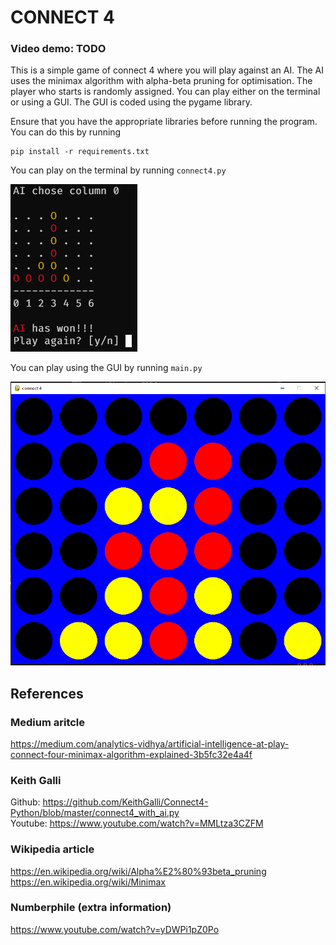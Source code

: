 # CONNECT 4

### Video demo: TODO

This is a simple game of connect 4 where you will play against an AI.
The AI uses the minimax algorithm with alpha-beta pruning for optimisation. The player who starts is randomly assigned. You can play either on the terminal or using a GUI. The GUI is coded using the pygame library.  

Ensure that you have the appropriate libraries before running the program. You can do this by running
```
pip install -r requirements.txt
```

You can play on the terminal by running `connect4.py`

![](images/terminal.png)

You can play using the GUI by running `main.py`

![](images/gui.png)


## References

### Medium aritcle  
https://medium.com/analytics-vidhya/artificial-intelligence-at-play-connect-four-minimax-algorithm-explained-3b5fc32e4a4f

### Keith Galli  
Github: https://github.com/KeithGalli/Connect4-Python/blob/master/connect4_with_ai.py  
Youtube: https://www.youtube.com/watch?v=MMLtza3CZFM

### Wikipedia article  
https://en.wikipedia.org/wiki/Alpha%E2%80%93beta_pruning
https://en.wikipedia.org/wiki/Minimax

### Numberphile (extra information)
https://www.youtube.com/watch?v=yDWPi1pZ0Po